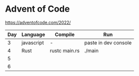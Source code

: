 # Advent of Code
https://adventofcode.com/2022/

| Day | Language | Compile | Run |
|-----|----------|---------|-----|
|   3 | javascript|   -    |   paste in dev console  |
|   4 |    Rust      |  rustc main.rs       |  ./main   |
|   5 |          |         |     |
|   6 |          |         |     |
